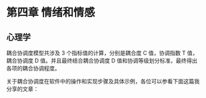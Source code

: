 # 第四章 情绪和情感

## 心理学

耦合协调度模型共涉及 3 个指标值的计算，分别是耦合度 C 值，协调指数 T 值，耦合协调度 D 值。并且最终结合耦合协调度 D 值和协调等级划分标准，最终得出各项的耦合协调程度。

关于耦合协调度在软件中的操作和实现步骤及具体示例，各位可以参看下面这篇我分享的文章：
